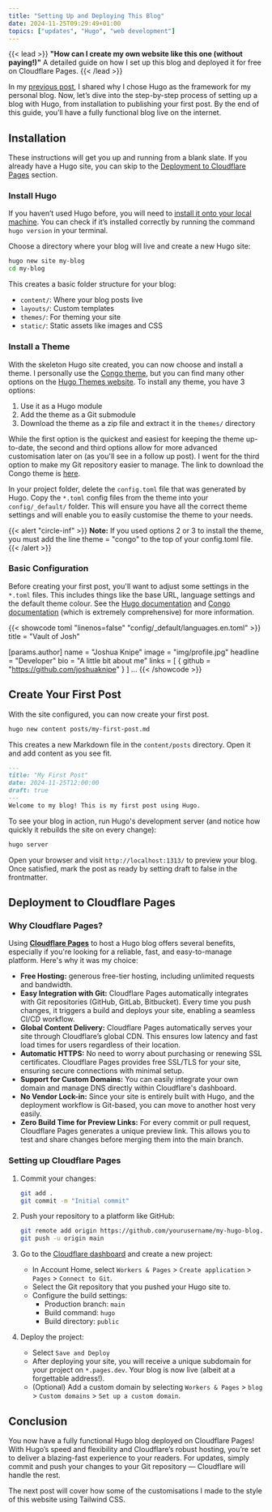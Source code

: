 ```yaml
---
title: "Setting Up and Deploying This Blog"
date: 2024-11-25T09:29:49+01:00
topics: ["updates", "Hugo", "web development"]
---
```


{{< lead >}}
**"How can I create my own website like this one (without paying!)"** A detailed guide on how I set up this blog and deployed it for free on Cloudflare Pages.
{{< /lead >}}

In my [previous post](/blog/why-i-built-this-blog-with-hugo/), I shared why I chose Hugo as the framework for my personal blog. Now, let’s dive into the step-by-step process of setting up a blog with Hugo, from installation to publishing your first post. By the end of this guide, you’ll have a fully functional blog live on the internet.

## Installation

These instructions will get you up and running from a blank slate. If you already have a Hugo site, you can skip to the [Deployment to Cloudflare Pages](#deployment-to-cloudflare-pages) section.

### Install Hugo

If you haven’t used Hugo before, you will need to [install it onto your local machine](https://gohugo.io/getting-started/installing/). You can check if it’s installed correctly by running the command `hugo version` in your terminal.

Choose a directory where your blog will live and create a new Hugo site:
```bash
hugo new site my-blog
cd my-blog
```

This creates a basic folder structure for your blog:
- `content/`: Where your blog posts live
- `layouts/`: Custom templates
- `themes/`: For theming your site
- `static/`: Static assets like images and CSS

### Install a Theme

With the skeleton Hugo site created, you can now choose and install a theme. I personally use the [Congo theme](https://jpanther.github.io/congo/), but you can find many other options on the [Hugo Themes website](https://themes.gohugo.io/).
To install any theme, you have 3 options:
1. Use it as a Hugo module
2. Add the theme as a Git submodule
3. Download the theme as a zip file and extract it in the `themes/` directory

While the first option is the quickest and easiest for keeping the theme up-to-date, the second and third options allow for more advanced customisation later on (as you'll see in a follow up post). I went for the third option to make my Git repository easier to manage. The link to download the Congo theme is [here](https://github.com/jpanther/congo/releases/tag/v2.9.0).

In your project folder, delete the `config.toml` file that was generated by Hugo. Copy the `*.toml` config files from the theme into your `config/_default/` folder. This will ensure you have all the correct theme settings and will enable you to easily customise the theme to your needs.

{{< alert "circle-inf" >}}
**Note:** If you used options 2 or 3 to install the theme, you must add the line theme = "congo" to the top of your config.toml file.
{{< /alert >}}

### Basic Configuration

Before creating your first post, you'll want to adjust some settings in the `*.toml` files. This includes things like the base URL, language settings and the default theme colour. See the [Hugo documentation](https://gohugo.io/getting-started/configuration/) and [Congo documentation](https://jpanther.github.io/congo/docs/configuration/) (which is extremely comprehensive) for more information.

{{< showcode toml "linenos=false" "config/_default/languages.en.toml" >}}
title = "Vault of Josh"

[params.author]
  name = "Joshua Knipe"
  image = "img/profile.jpg"
  headline = "Developer"
  bio = "A little bit about me" 
  links = [
    { github = "https://github.com/joshuaknipe" }
]
...
{{< /showcode >}}

## Create Your First Post

With the site configured, you can now create your first post.
```bash
hugo new content posts/my-first-post.md
```

This creates a new Markdown file in the `content/posts` directory. Open it and add content as you see fit.

```markdown
---  
title: "My First Post"  
date: 2024-11-25T12:00:00  
draft: true  
---
Welcome to my blog! This is my first post using Hugo.
```

To see your blog in action, run Hugo's development server (and notice how quickly it rebuilds the site on every change):
```bash
hugo server  
```
Open your browser and visit `http://localhost:1313/` to preview your blog.
Once satisfied, mark the post as ready by setting draft to false in the frontmatter.


## Deployment to Cloudflare Pages

### Why Cloudflare Pages?

Using [**Cloudflare Pages**](https://pages.cloudflare.com/) to host a Hugo blog offers several benefits, especially if you're looking for a reliable, fast, and easy-to-manage platform. Here's why it was my choice:  
- **Free Hosting:** generous free-tier hosting, including unlimited requests and bandwidth.
- **Easy Integration with Git:** Cloudflare Pages automatically integrates with Git repositories (GitHub, GitLab, Bitbucket). Every time you push changes, it triggers a build and deploys your site, enabling a seamless CI/CD workflow.  
- **Global Content Delivery:** Cloudflare Pages automatically serves your site through Cloudflare’s global CDN. This ensures low latency and fast load times for users regardless of their location.
- **Automatic HTTPS:** No need to worry about purchasing or renewing SSL certificates. Cloudflare Pages provides free SSL/TLS for your site, ensuring secure connections with minimal setup.
- **Support for Custom Domains:** You can easily integrate your own domain and manage DNS directly within Cloudflare's dashboard.
- **No Vendor Lock-in:** Since your site is entirely built with Hugo, and the deployment workflow is Git-based, you can move to another host very easily.
- **Zero Build Time for Preview Links:** For every commit or pull request, Cloudflare Pages generates a unique preview link. This allows you to test and share changes before merging them into the main branch. 

### Setting up Cloudflare Pages

1. Commit your changes:  
   ```bash  
   git add .  
   git commit -m "Initial commit"  
   ```  

2. Push your repository to a platform like GitHub:  
   ```bash  
   git remote add origin https://github.com/yourusername/my-hugo-blog.git  
   git push -u origin main  
   ``` 

3. Go to the [Cloudflare dashboard](https://dash.cloudflare.com/) and create a new project:
   - In Account Home, select `Workers & Pages` > `Create application` > `Pages` > `Connect to Git`.
   - Select the Git repository that you pushed your Hugo site to.  
   - Configure the build settings:  
     - Production branch: `main`  
     - Build command: `hugo`
     - Build directory: `public`

4. Deploy the project:
    - Select `Save and Deploy`
    - After deploying your site, you will receive a unique subdomain for your project on `*.pages.dev`. Your blog is now live (albeit at a forgettable address!).
    - (Optional) Add a custom domain by selecting `Workers & Pages` > `blog` > `Custom domains` > `Set up a custom domain`.


## Conclusion

You now have a fully functional Hugo blog deployed on Cloudflare Pages! With Hugo’s speed and flexibility and Cloudflare’s robust hosting, you’re set to deliver a blazing-fast experience to your readers. For updates, simply commit and push your changes to your Git repository — Cloudflare will handle the rest.

The next post will cover how some of the customisations I made to the style of this website using Tailwind CSS.